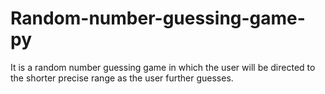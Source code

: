 # Random-number-guessing-game-py
It is a random number guessing game in which the user will be directed to the shorter precise range as the user further guesses.
